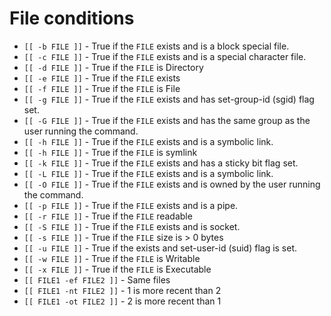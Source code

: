 # File conditions

* `[[ -b FILE ]]` - True if the `FILE` exists and is a block special file.
* `[[ -c FILE ]]` - True if the `FILE` exists and is a special character file.
* `[[ -d FILE ]]` - True if the `FILE` is Directory
* `[[ -e FILE ]]` - True if the `FILE` exists
* `[[ -f FILE ]]` - True if the `FILE` is File
* `[[ -g FILE ]]` - True if the `FILE` exists and has set-group-id (sgid) flag set.
* `[[ -G FILE ]]` - True if the `FILE` exists and has the same group as the user running the command.
* `[[ -h FILE ]]` - True if the `FILE` exists and is a symbolic link.
* `[[ -h FILE ]]` - True if the `FILE` is symlink
* `[[ -k FILE ]]` - True if the `FILE` exists and has a sticky bit flag set.
* `[[ -L FILE ]]` - True if the `FILE` exists and is a symbolic link.
* `[[ -O FILE ]]` - True if the `FILE` exists and is owned by the user running the command.
* `[[ -p FILE ]]` - True if the `FILE` exists and is a pipe.
* `[[ -r FILE ]]` - True if the `FILE` readable
* `[[ -S FILE ]]` - True if the `FILE` exists and is socket.
* `[[ -s FILE ]]` - True if the `FILE` size is > 0 bytes
* `[[ -u FILE ]]` - True if the exists and set-user-id (suid) flag is set.
* `[[ -w FILE ]]` - True if the `FILE` is Writable
* `[[ -x FILE ]]` - True if the `FILE` is Executable
* `[[ FILE1 -ef FILE2 ]]` - Same files
* `[[ FILE1 -nt FILE2 ]]` - 1 is more recent than 2
* `[[ FILE1 -ot FILE2 ]]` - 2 is more recent than 1
